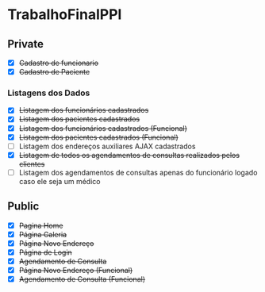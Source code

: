 ﻿# TrabalhoFinalPPI

## Private

- [x] ~~Cadastro de funcionario~~
- [x] ~~Cadastro de Paciente~~

### Listagens dos Dados

- [x] ~~Listagem dos funcionários cadastrados~~
- [x] ~~Listagem dos pacientes cadastrados~~
- [x] ~~Listagem dos funcionários cadastrados (Funcional)~~
- [x] ~~Listagem dos pacientes cadastrados (Funcional)~~
- [ ] Listagem dos endereços auxiliares AJAX cadastrados
- [x] ~~Listagem de todos os agendamentos de consultas realizados pelos clientes~~
- [ ] Listagem dos agendamentos de consultas apenas do funcionário logado caso ele seja um médico

## Public

- [x] ~~Pagina Home~~
- [x] ~~Página Galeria~~
- [x] ~~Página Novo Endereço~~
- [x] ~~Página de Login~~
- [x] ~~Agendamento de Consulta~~
- [x] ~~Página Novo Endereço (Funcional)~~
- [x] ~~Agendamento de Consulta (Funcional)~~
